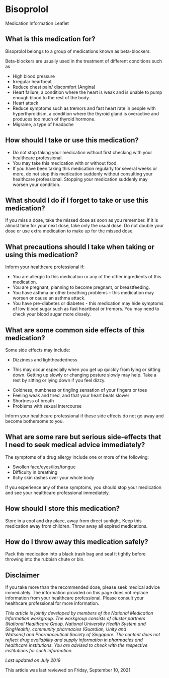 # Bisoprolol

Medication Information Leaflet

What is this medication for?
----------------------------

Bisoprolol belongs to a group of medications known as beta-blockers.

Beta-blockers are usually used in the treatment of different conditions such as

* High blood pressure
* Irregular heartbeat
* Reduce chest pain/ discomfort (Angina)
* Heart failure, a condition where the heart is weak and is unable to pump enough blood to the rest of the body.
* Heart attack
* Reduce symptoms such as tremors and fast heart rate in people with hyperthyroidism, a condition where the thyroid gland is overactive and produces too much of thyroid hormone.
* Migraine, a type of headache

How should I take or use this medication?
-----------------------------------------

* Do not stop taking your medication without first checking with your healthcare professional.
* You may take this medication with or without food.
* If you have been taking this medication regularly for several weeks or more, do not stop this medication suddenly without consulting your healthcare professional. Stopping your medication suddenly may worsen your condition.

What should I do if I forget to take or use this medication?
------------------------------------------------------------

If you miss a dose, take the missed dose as soon as you remember. If it is almost time for your next dose, take only the usual dose. Do not double your dose or use extra medication to make up for the missed dose.

What precautions should I take when taking or using this medication?
--------------------------------------------------------------------

Inform your healthcare professional if:

* You are allergic to this medication or any of the other ingredients of this medication.
* You are pregnant, planning to become pregnant, or breastfeeding.
* You have asthma or other breathing problems – this medication may worsen or cause an asthma attack.
* You have pre-diabetes or diabetes - this medication may hide symptoms of low blood sugar such as fast heartbeat or tremors. You may need to check your blood sugar more closely.

What are some common side effects of this medication?
-----------------------------------------------------

Some side effects may include:

* Dizziness and lightheadedness

+ This may occur especially when you get up quickly from lying or sitting down. Getting up slowly or changing posture slowly may help. Take a rest by sitting or lying down if you feel dizzy.

* Coldness, numbness or tingling sensation of your fingers or toes
* Feeling weak and tired, and that your heart beats slower
* Shortness of breath
* Problems with sexual intercourse

Inform your healthcare professional if these side effects do not go away and become bothersome to you.

What are some rare but serious side-effects that I need to seek medical advice immediately?
-------------------------------------------------------------------------------------------

The symptoms of a drug allergy include one or more of the following:

* Swollen face/eyes/lips/tongue
* Difficulty in breathing
* Itchy skin rashes over your whole body

If you experience any of these symptoms, you should stop your medication and see your healthcare professional immediately.

How should I store this medication?
-----------------------------------

Store in a cool and dry place, away from direct sunlight. Keep this medication away from children. Throw away all expired medications.

How do I throw away this medication safely?
-------------------------------------------

Pack this medication into a black trash bag and seal it tightly before throwing into the rubbish chute or bin.

Disclaimer
----------

If you take more than the recommended dose, please seek medical advice immediately. The information provided on this page does not replace information from your healthcare professional. Please consult your healthcare professional for more information.

*This article is jointly developed by members of the National Medication Information workgroup. The workgroup consists of cluster partners (National Healthcare Group, National University Health System and SingHealth), community pharmacies (Guardian, Unity and Watsons) and Pharmaceutical Society of Singapore. The content does not reflect drug availability and supply information in pharmacies and healthcare institutions. You are advised to check with the respective institutions for such information.*

*Last updated on July 2019*

This article was last reviewed on
Friday, September 10, 2021